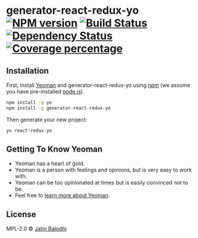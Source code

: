 # generator-react-redux-yo [![NPM version][npm-image]][npm-url] [![Build Status][travis-image]][travis-url] [![Dependency Status][daviddm-image]][daviddm-url] [![Coverage percentage][coveralls-image]][coveralls-url]
> 

## Installation

First, install [Yeoman](http://yeoman.io) and generator-react-redux-yo using [npm](https://www.npmjs.com/) (we assume you have pre-installed [node.js](https://nodejs.org/)).

```bash
npm install -g yo
npm install -g generator-react-redux-yo
```

Then generate your new project:

```bash
yo react-redux-yo
```

## Getting To Know Yeoman

 * Yeoman has a heart of gold.
 * Yeoman is a person with feelings and opinions, but is very easy to work with.
 * Yeoman can be too opinionated at times but is easily convinced not to be.
 * Feel free to [learn more about Yeoman](http://yeoman.io/).

## License

MPL-2.0 © [Jatin Balodhi]()


[npm-image]: https://badge.fury.io/js/generator-react-redux-yo.svg
[npm-url]: https://npmjs.org/package/generator-react-redux-yo
[travis-image]: https://travis-ci.org/Jatinbalodhi96/generator-react-redux-yo.svg?branch=master
[travis-url]: https://travis-ci.org/Jatinbalodhi96/generator-react-redux-yo
[daviddm-image]: https://david-dm.org/Jatinbalodhi96/generator-react-redux-yo.svg?theme=shields.io
[daviddm-url]: https://david-dm.org/Jatinbalodhi96/generator-react-redux-yo
[coveralls-image]: https://coveralls.io/repos/Jatinbalodhi96/generator-react-redux-yo/badge.svg
[coveralls-url]: https://coveralls.io/r/Jatinbalodhi96/generator-react-redux-yo
